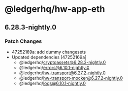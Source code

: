 # @ledgerhq/hw-app-eth

## 6.28.3-nightly.0

### Patch Changes

- 47252169a: add dummy changesets
- Updated dependencies [47252169a]
  - @ledgerhq/cryptoassets@6.28.3-nightly.0
  - @ledgerhq/errors@6.10.1-nightly.0
  - @ledgerhq/hw-transport@6.27.2-nightly.0
  - @ledgerhq/hw-transport-mocker@6.27.2-nightly.0
  - @ledgerhq/logs@6.10.1-nightly.0
